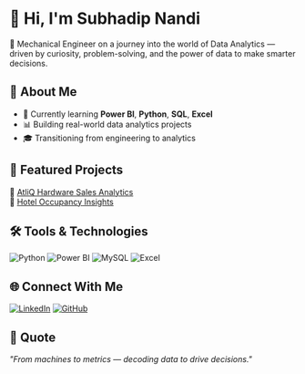# 👋 Hi, I'm Subhadip Nandi

🎯 Mechanical Engineer on a journey into the world of Data Analytics — driven by curiosity, problem-solving, and the power of data to make smarter decisions.

## 🚀 About Me
- 🌱 Currently learning **Power BI**, **Python**, **SQL**, **Excel**
- 📊 Building real-world data analytics projects
- 🎓 Transitioning from engineering to analytics

## 📁 Featured Projects
🔹 [AtliQ Hardware Sales Analytics](link)  
🔹 [Hotel Occupancy Insights](link)

## 🛠️ Tools & Technologies
   ![Python](https://img.shields.io/badge/Python-3776AB?logo=python&logoColor=white&style=for-the-badge)
   ![Power BI](https://img.shields.io/badge/Power%20BI-F2C811?logo=Power-BI&logoColor=white&style=for-the-badge)
   ![MySQL](https://img.shields.io/badge/MySQL-005C84?logo=mysql&logoColor=white&style=for-the-badge)
   ![Excel](https://img.shields.io/badge/Microsoft%20Excel-217346?logo=microsoft-excel&logoColor=white&style=for-the-badge)

## 🌐 Connect With Me
   [![LinkedIn](https://img.shields.io/badge/LinkedIn-0077B5?logo=linkedin&style=for-the-badge&logoColor=white)](https://www.linkedin.com/in/subhadip-nandi2000/)
   [![GitHub](https://img.shields.io/badge/GitHub-100000?logo=github&style=for-the-badge&logoColor=white)](https://github.com/SubhadipInsights)
   
## 🎯 Quote
_"From machines to metrics — decoding data to drive decisions."_
